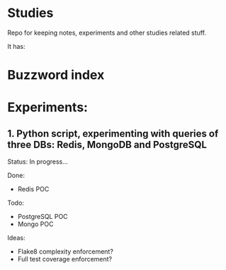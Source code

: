 # Studies

Repo for keeping notes, experiments and other studies related stuff.

It has:

# Buzzword index

# Experiments:

## 1. Python script, experimenting with queries of three DBs: Redis, MongoDB and PostgreSQL

Status: In progress...

Done:
- Redis POC

Todo:
- PostgreSQL POC
- Mongo POC

Ideas:
- Flake8 complexity enforcement?
- Full test coverage enforcement?